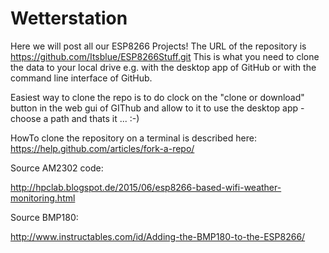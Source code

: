 # Wetterstation

Here we will post all our ESP8266 Projects!
The URL of the repository is https://github.com/Itsblue/ESP8266Stuff.git
This is what you need to clone the data to your local drive e.g. with the desktop app of GitHub or with the command line interface of GitHub.

Easiest way to clone the repo is to do clock on the "clone or download" button in the web gui of GIThub and allow to it to use the desktop app - choose a path and thats it ... :-)

HowTo clone the repository on a terminal is described here: https://help.github.com/articles/fork-a-repo/

Source AM2302 code:

http://hpclab.blogspot.de/2015/06/esp8266-based-wifi-weather-monitoring.html

Source BMP180:

http://www.instructables.com/id/Adding-the-BMP180-to-the-ESP8266/